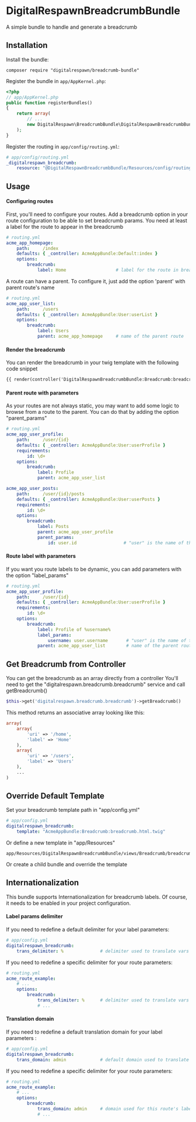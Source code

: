 DigitalRespawnBreadcrumbBundle
==============================

A simple bundle to handle and generate a breadcrumb

Installation
------------

Install the bundle:

    composer require "digitalrespawn/breadcrumb-bundle"

Register the bundle in `app/AppKernel.php`:

``` php
<?php
// app/AppKernel.php
public function registerBundles()
{
    return array(
        // ...
       	new DigitalRespawn\BreadcrumbBundle\DigitalRespawnBreadcrumbBundle(),
    );
}
```

Register the routing in `app/config/routing.yml`:

``` yaml
# app/config/routing.yml
_digitalrespawn_breadcrumb:
    resource: "@DigitalRespawnBreadcrumbBundle/Resources/config/routing.yml"
```

Usage
-----

#### Configuring routes

First, you'll need to configure your routes.
Add a breadcrumb option in your route configuration to be able to set breadcrumb params.
You need at least a label for the route to appear in the breadcrumb

``` yml
# routing.yml
acme_app_homepage:
    path:     /index
    defaults: { _controller: AcmeAppBundle:Default:index }
    options:
        breadcrumb:
            label: Home                   # label for the route in breadcrumb
```

A route can have a parent. To configure it, just add the option 'parent' with parent route's name

``` yml
# routing.yml
acme_app_user_list:
    path:     /users
    defaults: { _controller: AcmeAppBundle:User:userList }
    options:
        breadcrumb:
            label: Users
            parent: acme_app_homepage     # name of the parent route
```

#### Render the breadcrumb

You can render the breadcrumb in your twig template with the following code snippet

``` html
{{ render(controller('DigitalRespawnBreadcrumbBundle:Breadcrumb:breadcrumb')) }}
```

#### Parent route with parameters

As your routes are not always static, you may want to add some logic to browse from a route to the parent.
You can do that by adding the option "parent_params"

``` yml
# routing.yml
acme_app_user_profile:
    path:     /user/{id}
    defaults: { _controller: AcmeAppBundle:User:userProfile }
    requirements:
        id: \d+
    options:
        breadcrumb:
            label: Profile
            parent: acme_app_user_list

acme_app_user_posts:
    path:     /user/{id}/posts
    defaults: { _controller: AcmeAppBundle:User:userPosts }
    requirements:
        id: \d+
    options:
        breadcrumb:
            label: Posts
            parent: acme_app_user_profile
            parent_params:
                id: user.id                  # "user" is the name of the argument in AcmeAppBundle:User:userPosts Action (ex: public function userPostsAction(User $user){...})
```

#### Route label with parameters

If you want you route labels to be dynamic, you can add parameters with the option "label_params"

``` yml
# routing.yml
acme_app_user_profile:
    path:     /user/{id}
    defaults: { _controller: AcmeAppBundle:User:userProfile }
    requirements:
        id: \d+
    options:
        breadcrumb:
            label: Profile of %username%
            label_params:
                username: user.username       # "user" is the name of the argument in AcmeAppBundle:User:userProfile Action (ex: public function userProfileAction(User $user){...})
            parent: acme_app_user_list        # name of the parent route
```

Get Breadcrumb from Controller
------------------------------

You can get the breadcrumb as an array directly from a controller
You'll need to get the "digitalrespawn.breadcrumb.breadcrumb" service and call getBreadcrumb()

``` php
$this->get('digitalrespawn.breadcrumb.breadcrumb')->getBreadcrumb()
```

This method returns an associative array looking like this:

``` php
array(
	array(
		'uri' => '/home',
		'label' => 'Home'
	),
	array(
		'uri' => '/users',
		'label' => 'Users'
	),
	...
)
```

Override Default Template
-------------------------

Set your breadcrumb template path in "app/config.yml"

``` yml
# app/config.yml
digitalrespawn_breadcrumb:
	template: "AcmeAppBundle:Breadcrumb:breadcrumb.html.twig"
```

Or define a new template in "app/Resources"

	app/Resources/DigitalRespawnBreadcrumbBundle/views/Breadcrumb/breadcrumb.html.twig

Or create a child bundle and override the template

Internationalization
--------------------

This bundle supports Internationalization for breadcrumb labels.
Of course, it needs to be enabled in your project configuration.

#### Label params delimiter

If you need to redefine a default delimiter for your label parameters:

``` yml
# app/config.yml
digitalrespawn_breadcrumb:
    trans_delimiter: %				# delimiter used to translate vars (ex: 'Hello %username%')
```
If you need to redefine a specific delimiter for your route parameters:

``` yml
# routing.yml
acme_route_example:
    # ...
	options:
		breadcrumb:
			trans_delimiter: %		# delimiter used to translate vars (ex: 'Hello %username%')
		    # ...
```

#### Translation domain

If you need to redefine a default translation domain for your label parameters :

``` yml
# app/config.yml
digitalrespawn_breadcrumb:
    trans_domain: admin			    # default domain used to translate labels
```
If you need to redefine a specific delimiter for your route parameters:

``` yml
# routing.yml
acme_route_example:
    # ...
	options:
		breadcrumb:
			trans_domain: admin		# domain used for this route's label translation
		    # ...
```